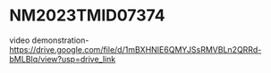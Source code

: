 # NM2023TMID07374
video demonstration-https://drive.google.com/file/d/1mBXHNIE6QMYJSsRMVBLn2QRRd-bMLBIq/view?usp=drive_link

